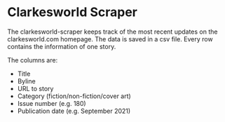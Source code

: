 # Clarkesworld Scraper

The clarkesworld-scraper keeps track of the most recent updates on the clarkesworld.com homepage. 
The data is saved in a csv file. 
Every row contains the information of one story.

The columns are: 

* Title
* Byline
* URL to story
* Category (fiction/non-fiction/cover art)
* Issue number (e.g. 180)
* Publication date (e.g. September 2021)
